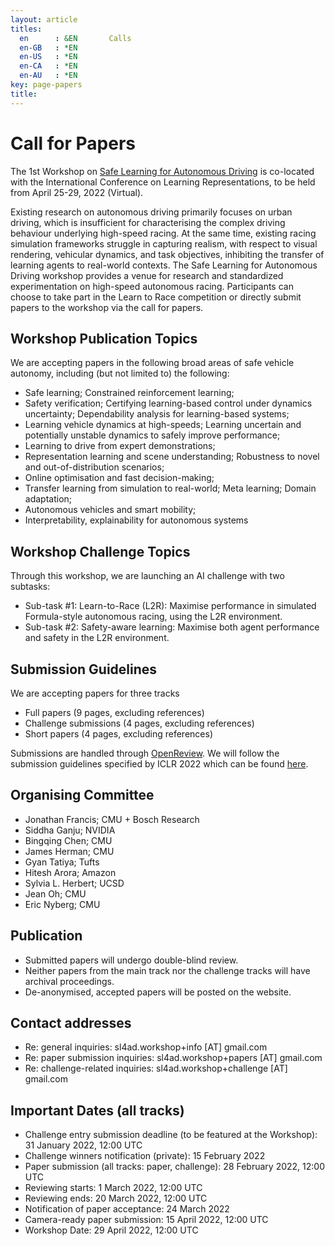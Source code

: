 ```yaml
---
layout: article
titles:
  en      : &EN       Calls
  en-GB   : *EN
  en-US   : *EN
  en-CA   : *EN
  en-AU   : *EN
key: page-papers
title:
---
```


<style>
.article__header h1 {
    display: none;
}
</style>

# Call for Papers

The 1st Workshop on [Safe Learning for Autonomous Driving](https://learn-to-race.org/challenge) is co-located with the International Conference on Learning Representations, to be held from April 25-29, 2022 (Virtual).

Existing research on autonomous driving primarily focuses on urban driving, which is insufficient for characterising the complex driving behaviour underlying high-speed racing. At the same time, existing racing simulation frameworks struggle in capturing realism, with respect to visual rendering, vehicular dynamics, and task objectives, inhibiting the transfer of learning agents to real-world contexts. The Safe Learning for Autonomous Driving workshop provides a venue for research and standardized experimentation on high-speed autonomous racing. Participants can choose to take part in the Learn to Race competition or directly submit papers to the workshop via the call for papers.

## Workshop Publication Topics

We are accepting papers in the following broad areas of safe vehicle autonomy, including (but not limited to) the following:

- Safe learning;  Constrained reinforcement learning;
- Safety verification; Certifying learning-based control under dynamics uncertainty; Dependability analysis for learning-based systems;
- Learning vehicle dynamics at high-speeds; Learning uncertain and potentially unstable dynamics to safely improve performance;
- Learning to drive from expert demonstrations;
- Representation learning and scene understanding; Robustness to novel and out-of-distribution scenarios;
- Online optimisation and fast decision-making;
- Transfer learning from simulation to real-world; Meta learning; Domain adaptation;
- Autonomous vehicles and smart mobility;
- Interpretability, explainability for autonomous systems

## Workshop Challenge Topics

Through this workshop, we are launching an AI challenge with two subtasks:

- Sub-task #1: Learn-to-Race (L2R): Maximise performance in simulated Formula-style autonomous racing, using the L2R environment.
- Sub-task #2: Safety-aware learning: Maximise both agent performance and safety in the L2R environment.

## Submission Guidelines

We are accepting papers for three tracks
- Full papers (9 pages, excluding references)
- Challenge submissions (4 pages, excluding references)
- Short papers (4 pages, excluding references)

Submissions are handled through [OpenReview](https://openreview.net/group?id=ICLR.cc/2022/). We will follow the submission guidelines specified by ICLR 2022 which can be found [here](https://iclr.cc/Conferences/2022/CallForPapers).

## Organising Committee

- Jonathan Francis; CMU + Bosch Research
- Siddha Ganju; NVIDIA
- Bingqing Chen; CMU
- James Herman; CMU
- Gyan Tatiya; Tufts
- Hitesh Arora; Amazon
- Sylvia L. Herbert; UCSD
- Jean Oh; CMU
- Eric Nyberg; CMU

## Publication

- Submitted papers will undergo double-blind review.
- Neither papers from the main track nor the challenge tracks will have archival proceedings.
- De-anonymised, accepted papers will be posted on the website.

## Contact addresses

- Re: general inquiries: sl4ad.workshop+info [AT] gmail.com
- Re: paper submission inquiries: sl4ad.workshop+papers [AT] gmail.com
- Re: challenge-related inquiries: sl4ad.workshop+challenge [AT] gmail.com

## Important Dates (all tracks)

- Challenge entry submission deadline (to be featured at the Workshop): 31 January 2022, 12:00 UTC
- Challenge winners notification (private): 15 February 2022
- Paper submission (all tracks: paper, challenge): 28 February 2022, 12:00 UTC
- Reviewing starts: 1 March 2022, 12:00 UTC
- Reviewing ends: 20 March 2022, 12:00 UTC
- Notification of paper acceptance: 24 March 2022
- Camera-ready paper submission: 15 April 2022, 12:00 UTC
- Workshop Date: 29 April 2022, 12:00 UTC
